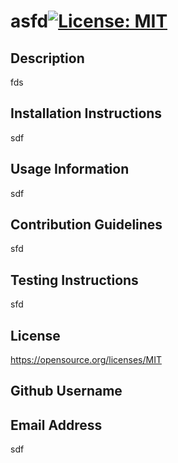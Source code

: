 # asfd[![License: MIT](https://img.shields.io/badge/License-MIT-yellow.svg)](https://opensource.org/licenses/MIT)

## Description
fds

## Installation Instructions
sdf

## Usage Information
sdf

## Contribution Guidelines
sfd

## Testing Instructions
sfd

## License 
https://opensource.org/licenses/MIT

## Github Username


## Email Address
sdf

